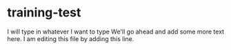 # training-test

I will type in whatever I want to type
We'll go ahead and add some more text here. I am editing this file by adding this line.
